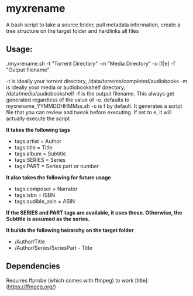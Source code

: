 # myxrename
A bash script to take a source folder, pull metadata information, create a tree structure on the target folder and hardlinks all files

## Usage:
./myxrename.sh -t "Torrent Directory" -m "Media Directory" -o [f|e] -f "Output filename"

-t is ideally your torrent directory,                  /data/torrents/completed/audiobooks
-m is ideally your media or audiobookshelf directory,  /data/media/audiobookshelf
-f is the output filename.  This always get generated regardless of the value of -o. defaults to myxrename_YYMMDDHHMMss.sh
-o is f by default. It generates a script file that you can review and tweak before executing.  If set to e, it will actually execute the script

**It takes the following tags**
* tags:artist = Author
* tags:title = Title
* tags:album = Subtitle
* tags:SERIES = Series
* tags:PART = Series part or number

**It also takes the following for future usage**
* tags:composer = Narrator
* tags:isbn = ISBN
* tags:audible_asin = ASIN

**If the SERIES and PART tags are available, it uses those. Otherwise, the Subtitle is assumed as the series.**

**It builds the following heirarchy on the target folder**
* <mediaDirector>/Author/Title
* <mediaDirector>/Author/Series/SeriesPart - Title

## Dependencies
Requires ffprobe (which comes with ffmpeg) to work
 	[title] (https://ffmpeg.org/)

